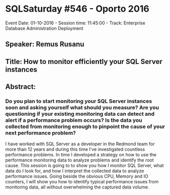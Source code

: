 # SQLSaturday #546 - Oporto 2016
Event Date: 01-10-2016 - Session time: 11:45:00 - Track: Enterprise Database Administration  Deployment
## Speaker: Remus Rusanu
## Title: How to monitor efficiently your SQL Server instances
## Abstract:
### Do you plan to start monitoring your SQL Server instances soon and asking yourself what should you measure? Are you questioning if your existing monitoring data can detect and alert if a performance problem occurs? Is the data you collected from monitoring enough to pinpoint the cause of your next performance problem?

I have worked with SQL Server as a developer in the Redmond team for more than 12 years and during this time I've investigated countless performance problems. In time I developed a strategy on how to use the performance monitoring data to analyze problems and identify the root cause. This session is going to to show you how I monitor SQL Server, what data do I look for, and how I interpret the collected data to analyze performance issues. Going beside the obvious CPU, Memory and IO counters, I will show you how to identify typical performance issues from monitoring data, all without overwhelming the captured data volume.
